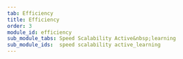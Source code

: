 ```yaml
---
tab: Efficiency
title: Efficiency
order: 3
module_id: efficiency
sub_module_tabs: Speed Scalability Active&nbsp;learning
sub_module_ids:  speed scalability active_learning
---
```

